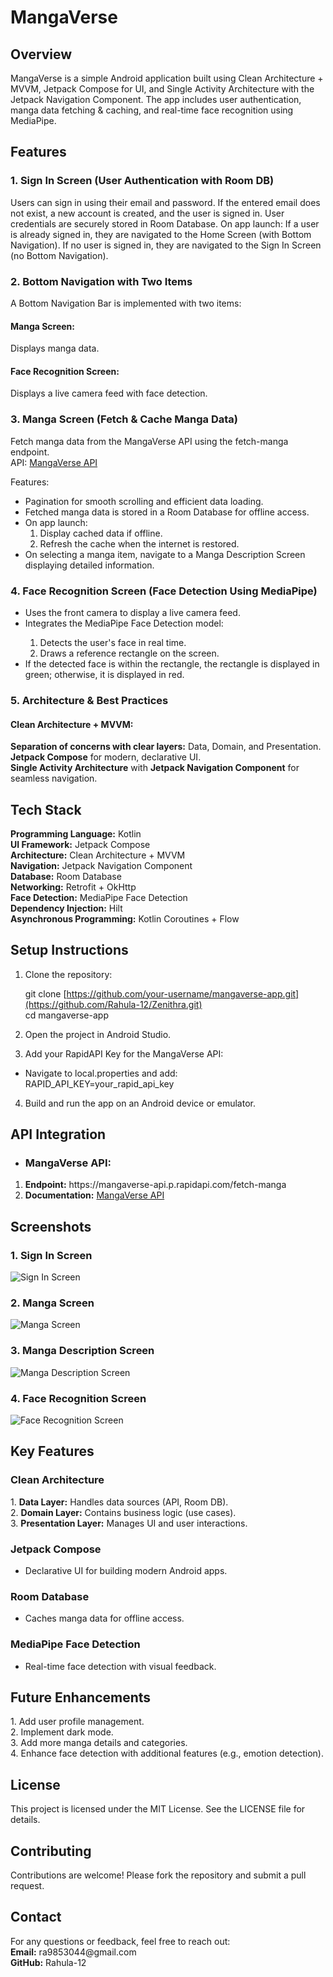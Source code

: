 # MangaVerse
## Overview
MangaVerse is a simple Android application built using Clean Architecture + MVVM, Jetpack Compose for UI, and Single Activity Architecture with the Jetpack Navigation Component. The app includes user authentication, manga data fetching & caching, and real-time face recognition using MediaPipe.

## Features
### 1. Sign In Screen (User Authentication with Room DB)
Users can sign in using their email and password.
If the entered email does not exist, a new account is created, and the user is signed in.
User credentials are securely stored in Room Database.
On app launch:
If a user is already signed in, they are navigated to the Home Screen (with Bottom Navigation).
If no user is signed in, they are navigated to the Sign In Screen (no Bottom Navigation).
### 2. Bottom Navigation with Two Items
A Bottom Navigation Bar is implemented with two items:
#### Manga Screen: 
Displays manga data.
#### Face Recognition Screen: 
Displays a live camera feed with face detection.

### 3. Manga Screen (Fetch & Cache Manga Data)
Fetch manga data from the MangaVerse API using the fetch-manga endpoint.<br>
API: <a href="https://rapidapi.com/sagararofie/api/mangaverse-api">MangaVerse API</a>

Features:
<ul>
  <li>Pagination for smooth scrolling and efficient data loading.</li>
  <li>Fetched manga data is stored in a Room Database for offline access.</li>
  <li>On app launch:
    <ol>
  <li>Display cached data if offline.</li>
  <li>Refresh the cache when the internet is restored.</li>
    </ol>
  <li>On selecting a manga item, navigate to a Manga Description Screen displaying detailed information.</li>
</ul>
<h3> 4. Face Recognition Screen (Face Detection Using MediaPipe)</h3>
<ul>
<li>Uses the front camera to display a live camera feed.</li>
<li>Integrates the MediaPipe Face Detection model:</li>
  <ol>
<li>Detects the user's face in real time.</li>
<li>Draws a reference rectangle on the screen.</li>
  </ol>
<li>If the detected face is within the rectangle, the rectangle is displayed in green; otherwise, it is displayed in red.</li>
</ul>
<h3> 5. Architecture & Best Practices</h3>

<h4>Clean Architecture + MVVM:</h4>
<b>Separation of concerns with clear layers:</b> Data, Domain, and Presentation.<br>
<b>Jetpack Compose</b> for modern, declarative UI.<br>
<b>Single Activity Architecture</b> with <b>Jetpack Navigation Component</b> for seamless navigation.<br>

<h2>Tech Stack</h2>
<b>Programming Language:</b> Kotlin<br>
<b>UI Framework:</b> Jetpack Compose<br>
<b>Architecture:</b> Clean Architecture + MVVM<br>
<b>Navigation:</b> Jetpack Navigation Component<br>
<b>Database:</b> Room Database<br>
<b>Networking:</b> Retrofit + OkHttp<br>
<b>Face Detection:</b> MediaPipe Face Detection<br>
<b>Dependency Injection:</b> Hilt<br>
<b>Asynchronous Programming:</b> Kotlin Coroutines + Flow<br>

<h2>Setup Instructions</h2>

1. Clone the repository:

    git clone [https://github.com/your-username/mangaverse-app.git](https://github.com/Rahula-12/Zenithra.git)<br>
    cd mangaverse-app

2. Open the project in Android Studio.
3. Add your RapidAPI Key for the MangaVerse API:
<ul>
	<li>Navigate to local.properties and add: <br> RAPID_API_KEY=your_rapid_api_key</li>
 </ul>

4. Build and run the app on an Android device or emulator.

<h2>API Integration</h2>
<ul>
<li><h3>MangaVerse API:</h3></li>
</ul>
<ol>
  <li><b>Endpoint:</b> https://mangaverse-api.p.rapidapi.com/fetch-manga</li>
  <li><b>Documentation:</b> <a href="https://rapidapi.com/sagararofie/api/mangaverse-api">MangaVerse API</a></li>
</ol>


<h2>Screenshots</h2>
<h3>1. Sign In Screen</h3>
<img alt="Sign In Screen" src="https://via.placeholder.com/300x600?text=Sign+In+Screen">
<h3>2. Manga Screen</h3>
<img alt="Manga Screen" src="https://via.placeholder.com/300x600?text=Manga+Screen">
<h3>3. Manga Description Screen</h3>
<img alt="Manga Description Screen" src="https://via.placeholder.com/300x600?text=Manga+Description+Screen">
<h3>4. Face Recognition Screen</h3>
<img alt="Face Recognition Screen" src="https://via.placeholder.com/300x600?text=Face+Recognition+Screen">

<h2>Key Features</h2>
<h3>Clean Architecture</h3>
	1. <b>Data Layer:</b> Handles data sources (API, Room DB).<br>
	2. <b>Domain Layer:</b> Contains business logic (use cases).<br>
	3. <b>Presentation Layer:</b> Manages UI and user interactions.<br>
<h3>Jetpack Compose</h3>
<ul>
  <li>Declarative UI for building modern Android apps.</li>
</ul>
<h3>Room Database</h3>
<ul><li>Caches manga data for offline access.</li></ul>
<h3>MediaPipe Face Detection</h3>
<ul><li>Real-time face detection with visual feedback.</li></ul>

<h2>Future Enhancements</h2>
	1. Add user profile management.<br>
	2. Implement dark mode.<br>
	3. Add more manga details and categories.<br>
	4. Enhance face detection with additional features (e.g., emotion detection).<br>

<h2>License</h2>
This project is licensed under the MIT License. See the LICENSE file for details.

<h2>Contributing</h2>
Contributions are welcome! Please fork the repository and submit a pull request.

<h2>Contact</h2>
For any questions or feedback, feel free to reach out:<br>
<b>Email:</b> ra9853044@gmail.com<br>
<b>GitHub:</b> Rahula-12
